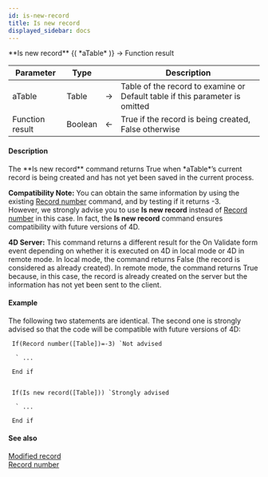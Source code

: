 ```yaml
---
id: is-new-record
title: Is new record
displayed_sidebar: docs
---
```


<!--REF #_command_.Is new record.Syntax-->**Is new record** {( *aTable* )} -> Function result<!-- END REF-->
<!--REF #_command_.Is new record.Params-->
| Parameter | Type |  | Description |
| --- | --- | --- | --- |
| aTable | Table | -> | Table of the record to examine or Default table if this parameter is omitted |
| Function result | Boolean | <- | True if the record is being created, False otherwise |

<!-- END REF-->

#### Description 

<!--REF #_command_.Is new record.Summary-->The **Is new record** command returns True when *aTable*’s current record is being created and has not yet been saved in the current process.<!-- END REF--> 

**Compatibility Note:** You can obtain the same information by using the existing [Record number](record-number.md) command, and by testing if it returns -3\.   
However, we strongly advise you to use **Is new record** instead of [Record number](record-number.md) in this case. In fact, the **Is new record** command ensures compatibility with future versions of 4D.

**4D Server:** This command returns a different result for the On Validate form event depending on whether it is executed on 4D in local mode or 4D in remote mode. In local mode, the command returns False (the record is considered as already created). In remote mode, the command returns True because, in this case, the record is already created on the server but the information has not yet been sent to the client.

#### Example 

The following two statements are identical. The second one is strongly advised so that the code will be compatible with future versions of 4D:

```4d
 If(Record number([Table])=-3) `Not advised

  ` ...

 End if
 

 If(Is new record([Table])) `Strongly advised

  ` ...

 End if
```

#### See also 
[Modified record](modified-record.md)  
[Record number](record-number.md)  